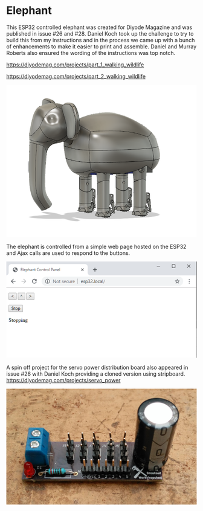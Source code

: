 # Elephant

This ESP32 controlled elephant was created for Diyode Magazine and was published in issue #26 and #28.  Daniel Koch took up the challenge to try to build this from my instructions and in the process we came up with a bunch of enhancements to make it easier to print and assemble. Daniel and Murray Roberts also ensured the wording of the instructions was top notch.

https://diyodemag.com/projects/part_1_walking_wildlife

https://diyodemag.com/projects/part_2_walking_wildlife

![Elephant Model](https://github.com/Workshopshed/Elephant/blob/master/Elephant.png "Elephant Model")

The elephant is controlled from a simple web page hosted on the ESP32 and Ajax calls are used to respond to the buttons.

![Web Page](https://github.com/Workshopshed/Elephant/blob/master/WebPage.png "Web Page")

A spin off project for the servo power distribution board also appeared in issue #26 with Daniel Koch providing a cloned version using stripboard.
https://diyodemag.com/projects/servo_power

![Breakout Board](https://github.com/Workshopshed/Elephant/blob/master/Breakoutboard.jpg "Breakout Board")


